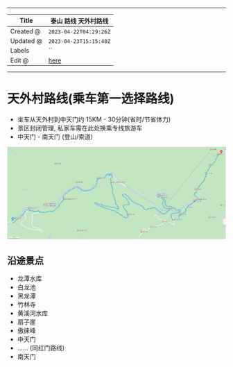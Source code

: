 -----

| Title     | 泰山 路线 天外村路线                                    |
| --------- | ---------------------------------------------- |
| Created @ | `2023-04-22T04:29:26Z`                         |
| Updated @ | `2023-04-23T15:15:40Z`                         |
| Labels    | \`\`                                           |
| Edit @    | [here](https://github.com/junxnone/t/issues/4) |

-----

# 天外村路线(乘车第一选择路线)

  - 坐车从天外村到中天门约 15KM - 30分钟(省时/节省体力)
  - 景区封闭管理, 私家车需在此处换乘专线旅游车
  - 中天门 - 南天门 (登山/索道)

![image](media/b1e9ef912d8686d1ab8b388cda4534f448739087.png)

## 沿途景点

  - 龙潭水库
  - 白龙池
  - 黑龙潭
  - 竹林寺
  - 黄溪河水库
  - 扇子崖
  - 傲徕峰
  - 中天门
  - ...... (同红门路线)
  - 南天门
